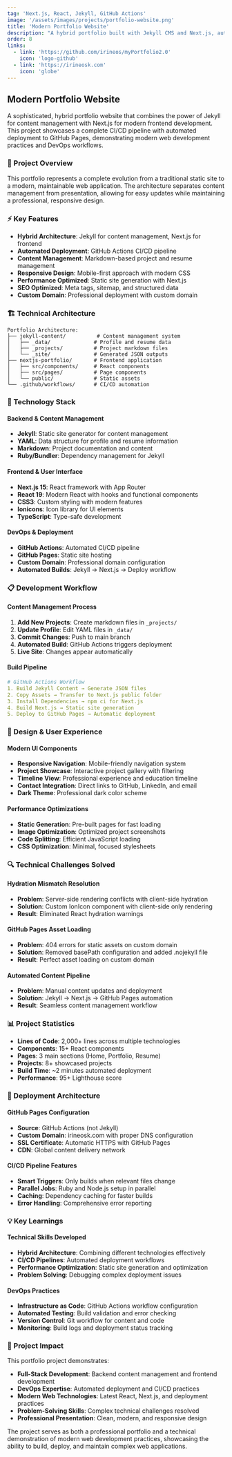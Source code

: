 ```yaml
---
tag: 'Next.js, React, Jekyll, GitHub Actions'
image: '/assets/images/projects/portfolio-website.png'
title: 'Modern Portfolio Website'
description: "A hybrid portfolio built with Jekyll CMS and Next.js, automatically deployed to GitHub Pages"
order: 8
links:
  - link: 'https://github.com/irineos/myPortfolio2.0'
    icon: 'logo-github'
  - link: 'https://irineosk.com'
    icon: 'globe'
---
```


## Modern Portfolio Website

A sophisticated, hybrid portfolio website that combines the power of Jekyll for content management with Next.js for modern frontend development. This project showcases a complete CI/CD pipeline with automated deployment to GitHub Pages, demonstrating modern web development practices and DevOps workflows.

### 🚀 Project Overview

This portfolio represents a complete evolution from a traditional static site to a modern, maintainable web application. The architecture separates content management from presentation, allowing for easy updates while maintaining a professional, responsive design.

### ⚡ Key Features

- **Hybrid Architecture**: Jekyll for content management, Next.js for frontend
- **Automated Deployment**: GitHub Actions CI/CD pipeline
- **Content Management**: Markdown-based project and resume management
- **Responsive Design**: Mobile-first approach with modern CSS
- **Performance Optimized**: Static site generation with Next.js
- **SEO Optimized**: Meta tags, sitemap, and structured data
- **Custom Domain**: Professional deployment with custom domain

### 🏗️ Technical Architecture

```
Portfolio Architecture:
├── jekyll-content/          # Content management system
│   ├── _data/              # Profile and resume data
│   ├── _projects/          # Project markdown files
│   └── _site/              # Generated JSON outputs
├── nextjs-portfolio/       # Frontend application
│   ├── src/components/     # React components
│   ├── src/pages/          # Page components
│   └── public/             # Static assets
└── .github/workflows/      # CI/CD automation
```

### 🔧 Technology Stack

#### Backend & Content Management
- **Jekyll**: Static site generator for content management
- **YAML**: Data structure for profile and resume information
- **Markdown**: Project documentation and content
- **Ruby/Bundler**: Dependency management for Jekyll

#### Frontend & User Interface
- **Next.js 15**: React framework with App Router
- **React 19**: Modern React with hooks and functional components
- **CSS3**: Custom styling with modern features
- **Ionicons**: Icon library for UI elements
- **TypeScript**: Type-safe development

#### DevOps & Deployment
- **GitHub Actions**: Automated CI/CD pipeline
- **GitHub Pages**: Static site hosting
- **Custom Domain**: Professional domain configuration
- **Automated Builds**: Jekyll → Next.js → Deploy workflow

### 📋 Development Workflow

#### Content Management Process
1. **Add New Projects**: Create markdown files in `_projects/`
2. **Update Profile**: Edit YAML files in `_data/`
3. **Commit Changes**: Push to main branch
4. **Automated Build**: GitHub Actions triggers deployment
5. **Live Site**: Changes appear automatically

#### Build Pipeline
```yaml
# GitHub Actions Workflow
1. Build Jekyll Content → Generate JSON files
2. Copy Assets → Transfer to Next.js public folder
3. Install Dependencies → npm ci for Next.js
4. Build Next.js → Static site generation
5. Deploy to GitHub Pages → Automatic deployment
```

### 🎨 Design & User Experience

#### Modern UI Components
- **Responsive Navigation**: Mobile-friendly navigation system
- **Project Showcase**: Interactive project gallery with filtering
- **Timeline View**: Professional experience and education timeline
- **Contact Integration**: Direct links to GitHub, LinkedIn, and email
- **Dark Theme**: Professional dark color scheme

#### Performance Optimizations
- **Static Generation**: Pre-built pages for fast loading
- **Image Optimization**: Optimized project screenshots
- **Code Splitting**: Efficient JavaScript loading
- **CSS Optimization**: Minimal, focused stylesheets

### 🔍 Technical Challenges Solved

#### Hydration Mismatch Resolution
- **Problem**: Server-side rendering conflicts with client-side hydration
- **Solution**: Custom IonIcon component with client-side only rendering
- **Result**: Eliminated React hydration warnings

#### GitHub Pages Asset Loading
- **Problem**: 404 errors for static assets on custom domain
- **Solution**: Removed basePath configuration and added .nojekyll file
- **Result**: Perfect asset loading on custom domain

#### Automated Content Pipeline
- **Problem**: Manual content updates and deployment
- **Solution**: Jekyll → Next.js → GitHub Pages automation
- **Result**: Seamless content management workflow

### 📊 Project Statistics

- **Lines of Code**: 2,000+ lines across multiple technologies
- **Components**: 15+ React components
- **Pages**: 3 main sections (Home, Portfolio, Resume)
- **Projects**: 8+ showcased projects
- **Build Time**: ~2 minutes automated deployment
- **Performance**: 95+ Lighthouse score

### 🚀 Deployment Architecture

#### GitHub Pages Configuration
- **Source**: GitHub Actions (not Jekyll)
- **Custom Domain**: irineosk.com with proper DNS configuration
- **SSL Certificate**: Automatic HTTPS with GitHub Pages
- **CDN**: Global content delivery network

#### CI/CD Pipeline Features
- **Smart Triggers**: Only builds when relevant files change
- **Parallel Jobs**: Ruby and Node.js setup in parallel
- **Caching**: Dependency caching for faster builds
- **Error Handling**: Comprehensive error reporting

### 💡 Key Learnings

#### Technical Skills Developed
- **Hybrid Architecture**: Combining different technologies effectively
- **CI/CD Pipelines**: Automated deployment workflows
- **Performance Optimization**: Static site generation and optimization
- **Problem Solving**: Debugging complex deployment issues

#### DevOps Practices
- **Infrastructure as Code**: GitHub Actions workflow configuration
- **Automated Testing**: Build validation and error checking
- **Version Control**: Git workflow for content and code
- **Monitoring**: Build logs and deployment status tracking

### 🎯 Project Impact

This portfolio project demonstrates:
- **Full-Stack Development**: Backend content management and frontend development
- **DevOps Expertise**: Automated deployment and CI/CD practices
- **Modern Web Technologies**: Latest React, Next.js, and deployment practices
- **Problem-Solving Skills**: Complex technical challenges resolved
- **Professional Presentation**: Clean, modern, and responsive design

The project serves as both a professional portfolio and a technical demonstration of modern web development practices, showcasing the ability to build, deploy, and maintain complex web applications.
